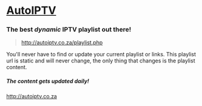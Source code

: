 # [AutoIPTV](http://autoiptv.co.za)

### The best *dynamic* IPTV playlist out there!

> http://autoiptv.co.za/playlist.php

You'll never have to find or update your current playlist or links. This playlist url is static and will never change, the only thing that changes is the playlist content.

##### The content gets updated daily!

http://autoiptv.co.za
